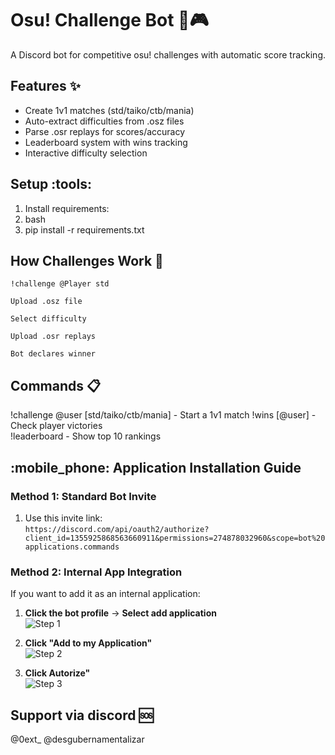# Osu! Challenge Bot :robot::video_game:

A Discord bot for competitive osu! challenges with automatic score tracking.

## Features :sparkles:
- Create 1v1 matches (std/taiko/ctb/mania)
- Auto-extract difficulties from .osz files
- Parse .osr replays for scores/accuracy
- Leaderboard system with wins tracking
- Interactive difficulty selection

## Setup :tools:
1. Install requirements:
2. bash
3. pip install -r requirements.txt

## How Challenges Work :arrows_counterclockwise:

    !challenge @Player std

    Upload .osz file

    Select difficulty

    Upload .osr replays

    Bot declares winner

## Commands :clipboard:

!challenge @user [std/taiko/ctb/mania] - Start a 1v1 match
!wins [@user] - Check player victories  
!leaderboard - Show top 10 rankings

## :mobile_phone: Application Installation Guide

### **Method 1: Standard Bot Invite**
1. Use this invite link:  
   `https://discord.com/api/oauth2/authorize?client_id=1355925868563660911&permissions=274878032960&scope=bot%20applications.commands`  
  
### **Method 2: Internal App Integration**
If you want to add it as an internal application:

1. **Click the bot profile** → **Select add application**  
   ![Step 1](https://i.imgur.com/V6nUNxI.png) 

2. **Click "Add to my Application"**  
   ![Step 2](https://i.imgur.com/tdKivnX.png) 

3. **Click Autorize"**  
   ![Step 3](https://i.imgur.com/VaIoOq5.png) 


## Support via discord :sos:

@0ext_
@desgubernamentalizar
